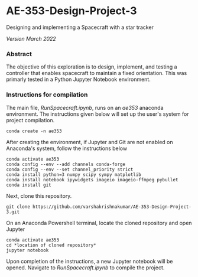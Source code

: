 # AE-353-Design-Project-3
Designing and implementing a Spacecraft with a star tracker

*Version March 2022*

### Abstract
The objective of this exploration is to design, implement, and testing a controller that enables spacecraft to maintain a fixed orientation. This was primarly tested in a Python Jupyter Notebook environment. 

### Instructions for compilation
The main file, *RunSpacecraft.ipynb*, runs on an *ae353* anaconda environment. The instructions given below will set up the user's system for project compilation.

    conda create -n ae353
    
After creating the environment, if Jupyter and Git are not enabled on Anaconda's system, follow the instructions below

    conda activate ae353
    conda config --env --add channels conda-forge
    conda config --env --set channel_priority strict
    conda install python=3 numpy scipy sympy matplotlib
    conda install notebook ipywidgets imageio imageio-ffmpeg pybullet
    conda install git
    
 Next, clone this repository.
 
    git clone https://github.com/varshakrishnakumar/AE-353-Design-Project-3.git
 
 On an Anaconda Powershell terminal, locate the cloned repository and open Jupyter
    
    conda activate ae353
    cd *location of cloned repository*
    jupyter notebook
 
 Upon completion of the instructions, a new Jupyter notebook will be opened. Navigate to *RunSpacecraft.ipynb* to compile the project.
 
